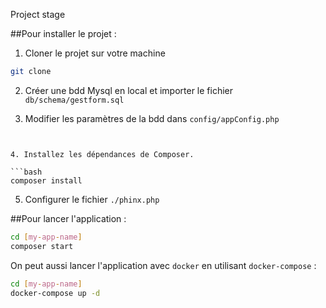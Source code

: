 Project stage

##Pour installer le projet : 

1. Cloner le projet sur votre machine
```bash
git clone 
```

2. Créer une bdd Mysql en local et importer le fichier `db/schema/gestform.sql`

3. Modifier les paramètres de la bdd dans `config/appConfig.php`
```


4. Installez les dépendances de Composer.

```bash
composer install
```

5. Configurer le fichier `./phinx.php`


##Pour lancer l'application :

```bash
cd [my-app-name]
composer start
```

On peut aussi lancer l'application avec `docker` en utilisant `docker-compose` :
```bash
cd [my-app-name]
docker-compose up -d
```
